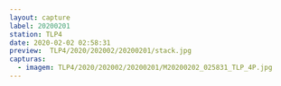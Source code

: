 ```yaml
---
layout: capture
label: 20200201
station: TLP4
date: 2020-02-02 02:58:31
preview:  TLP4/2020/202002/20200201/stack.jpg
capturas:
  - imagem: TLP4/2020/202002/20200201/M20200202_025831_TLP_4P.jpg
---
```

